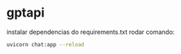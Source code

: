 # gptapi
instalar dependencias do requirements.txt
rodar comando: 
```bash
uvicorn chat:app --reload